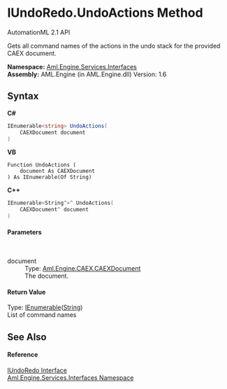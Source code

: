 # IUndoRedo.UndoActions Method 
AutomationML 2.1 API 

Gets all command names of the actions in the undo stack for the provided CAEX document.

**Namespace:**&nbsp;<a href="N_Aml_Engine_Services_Interfaces">Aml.Engine.Services.Interfaces</a><br />**Assembly:**&nbsp;AML.Engine (in AML.Engine.dll) Version: 1.6

## Syntax

**C#**<br />
``` C#
IEnumerable<string> UndoActions(
	CAEXDocument document
)
```

**VB**<br />
``` VB
Function UndoActions ( 
	document As CAEXDocument
) As IEnumerable(Of String)
```

**C++**<br />
``` C++
IEnumerable<String^>^ UndoActions(
	CAEXDocument^ document
)
```


#### Parameters
&nbsp;<dl><dt>document</dt><dd>Type: <a href="T_Aml_Engine_CAEX_CAEXDocument">Aml.Engine.CAEX.CAEXDocument</a><br />The document.</dd></dl>

#### Return Value
Type: <a href="https://docs.microsoft.com/dotnet/api/system.collections.generic.ienumerable-1" target="_parent" rel="noopener noreferrer">IEnumerable</a>(<a href="https://docs.microsoft.com/dotnet/api/system.string" target="_parent" rel="noopener noreferrer">String</a>)<br />List of command names

## See Also


#### Reference
<a href="T_Aml_Engine_Services_Interfaces_IUndoRedo">IUndoRedo Interface</a><br /><a href="N_Aml_Engine_Services_Interfaces">Aml.Engine.Services.Interfaces Namespace</a><br />